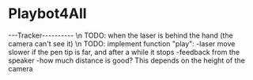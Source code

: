 ﻿# Playbot4All

---Tracker---------- \n
TODO: when the laser is behind the hand (the camera can't see it) \n
TODO: implement function "play":
    -laser move slower if the pen tip is far, and after a while it stops
    -feedback from the speaker
    -how much distance is good? This depends on the height of the camera
